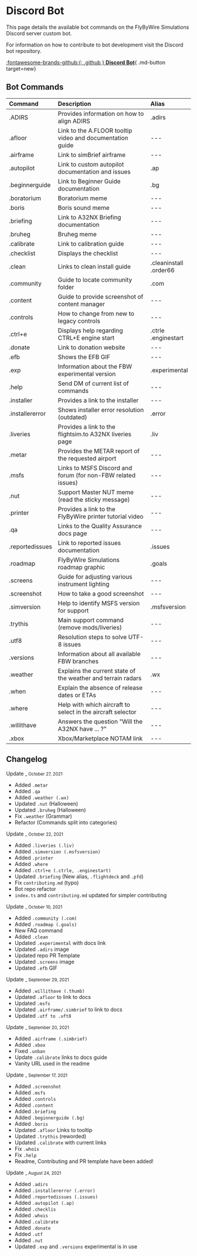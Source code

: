 # Discord Bot

This page details the available bot commands on the FlyByWire Simulations Discord server custom bot. 

For information on how to contribute to bot development visit the Discord bot repository.

[:fontawesome-brands-github:{: .github } **Discord Bot**](https://github.com/flybywiresim/discord-bot){ .md-button target=new}
 
## Bot Commands

| Command         | Description                                                  | Alias                      |
| :---            | :---                                                         | :---                       |
| .ADIRS          | Provides information on how to align ADIRS                   | .adirs                     |
| .afloor         | Link to the A.FLOOR tooltip video and documentation guide    | ---                        |
| .airframe       | Link to simBrief airframe                                    | ---                        |
| .autopilot      | Link to custom autopilot documentation and issues            | .ap                        |
| .beginnerguide  | Link to Beginner Guide documentation                         | .bg                        |
| .boratorium     | Boratorium meme                                              | ---                        |
| .boris          | Boris sound meme                                             | ---                        |
| .briefing       | Link to A32NX Briefing documentation                         | ---                        |
| .bruheg         | Bruheg meme                                                  | ---                        |
| .calibrate      | Link to calibration guide                                    | ---                        |
| .checklist      | Displays the checklist                                       | ---                        |
| .clean          | Links to clean install guide                                 | .cleaninstall <br>.order66 |
| .community      | Guide to locate community folder                             | .com                       |
| .content        | Guide to provide screenshot of content manager               | ---                        |
| .controls       | How to change from new to legacy controls                    | ---                        |
| .ctrl+e         | Displays help regarding CTRL+E engine start                  | .ctrle <br>.enginestart    |
| .donate         | Link to donation website                                     | ---                        |
| .efb            | Shows the EFB GIF                                            | ---                        |
| .exp            | Information about the FBW experimental version               | .experimental              |
| .help           | Send DM of current list of commands                          | ---                        |
| .installer      | Provides a link to the installer                             | ---                        |
| .installererror | Shows installer error resolution (outdated)                  | .error                     |
| .liveries       | Provides a link to the flightsim.to A32NX liveries page      | .liv                       |
| .metar          | Provides the METAR report of the requested airport           | ---                        |
| .msfs           | Links to MSFS Discord and forum (for non-FBW related issues) | ---                        |
| .nut            | Support Master NUT meme (read the sticky message)            | ---                        |
| .printer        | Provides a link to the FlyByWire printer tutorial video      | ---                        |
| .qa             | Links to the Quality Assurance docs page                     | ---                        |
| .reportedissues | Link to reported issues documentation                        | .issues                    |
| .roadmap        | FlyByWire Simulations roadmap graphic                        | .goals                     |
| .screens        | Guide for adjusting various instrument lighting              | ---                        |
| .screenshot     | How to take a good screenshot                                | ---                        |
| .simversion     | Help to identify MSFS version for support                    | .msfsversion               |
| .trythis        | Main support command (remove mods/liveries)                  | ---                        |
| .utf8           | Resolution steps to solve UTF-8 issues                       | ---                        |
| .versions       | Information about all available FBW branches                 | ---                        |
| .weather        | Explains the current state of the weather and terrain radars | .wx                        |
| .when           | Explain the absence of release dates or ETAs                 | ---                        |
| .where          | Help with which aircraft to select in the aircraft selector  | ---                        |
| .willithave     | Answers the question "Will the A32NX have ... ?"             | ---                        |
| .xbox           | Xbox/Marketplace NOTAM link                                  | ---                        |




## Changelog

Update <small>_ October 27, 2021</small>

- Added `.metar`
- Added `.qa`
- Added `.weather (.wx)`
- Updated `.nut` (Halloween)
- Updated `.bruheg` (Halloween)
- Fix `.weather` (Grammar)
- Refactor (Commands split into categories)

Update <small>_ October 22, 2021</small>

- Added `.liveries (.liv)`
- Added `.simversion (.msfsversion)`
- Added `.printer`
- Added `.where`
- Added `.ctrl+e (.ctrle, .enginestart)`
- Updated `.briefing` (New alias, `.flightdeck` and `.pfd`)
- Fix `contributing.md` (typo)
- Bot repo refactor
- `index.ts` and `contributing.md` updated for simpler contributing

Update <small>_ October 10, 2021</small>

- Added `.community (.com)`
- Added `.roadmap (.goals)`
- New FAQ command
- Added `.clean`
- Updated `.experimental` with docs link
- Updated `.adirs` image
- Updated repo PR Template
- Updated `.screens` image
- Updated `.efb` GIF

Update <small>_ September 29, 2021</small>

- Added `.willithave (.thumb)`
- Updated `.afloor` to link to docs
- Updated `.msfs`
- Updated `.airframe/.simbrief` to link to docs
- Updated `.utf to .uft8`

Update <small>_ September 20, 2021</small>

- Added `.airframe (.simbrief)`
- Added `.xbox`
- Fixed `.unban`
- Update `.calibrate` links to docs guide
- Vanity URL used in the readme

Update <small>_ September 17, 2021</small>

- Added `.screenshot`
- Added `.msfs`
- Added `.controls`
- Added `.content`
- Added `.briefing`
- Added `.beginnerguide (.bg)`
- Added `.boris`
- Updated `.afloor` Links to tooltip
- Updated `.trythis` (reworded)
- Updated `.calibrate` with current links
- Fix `.whois`
- Fix `.help`
- Readme, Contributing and PR template have been added!

Update <small>_ August 24, 2021</small>

- Added `.adirs`
- Added `.installererror (.error)`
- Added `.reportedissues (.issues)`
- Added `.autopilot (.ap)`
- Added `.checklis`
- Added `.whois`
- Added `.calibrate`
- Added `.donate`
- Added `.utf`
- Added `.nut`
- Updated `.exp` and `.versions` experimental is in use
